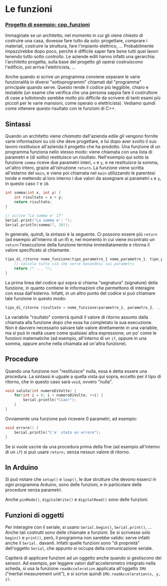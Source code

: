 # Le funzioni

### [Progetto di esempio: cpp_funzioni](./C%2B%2B_funzioni/C%2B%2B_funzioni.ino)

Immaginate se un architetto, nel momento in cui gli viene chiesto di costruire una casa, dovesse fare tutto da solo: progettare, comprare i materiali, costruire la struttura, fare l'impianto elettrico, ... Probabilmente impazzirebbe dopo poco, perchè è difficile saper fare bene tutti quei lavori tenendo tutto sotto controllo. Le aziende edili hanno infatti una gerarchia: l'architetto progetta, sulla base del progetto gli operai costruiscono l'edificio, poi arriva l'elettricista, ...

Anche quando si scrive un programma conviene separare le varie funzionalità in diversi "sottoprogrammi" chiamati dal "programma" principale quando serve. Questo rende il codice più leggibile, chiaro e testabile (un esame che verifica che una persona sappia fare il costruttore di case a tuttotondo sarebbe molto più difficile da scrivere di tanti esami più piccoli per le varie mansioni, come operaio o elettricista). Vediamo quindi come ottenere questo risultato con le funzioni di C++.


## Sintassi

Quando un architetto viene *chiamato* dall'azienda edile gli vengono fornite varie informazioni su ciò che deve progettare, e lui dopo aver svolto il suo lavoro *restituisce* all'azienda il progetto che ha prodotto. Una funzione di un programma funziona nello stesso modo: viene chiamata con una lista di parametri e (di solito) restituisce un risultato. Nell'esempio qui sotto la funzione `somma` riceve due parametri interi, `x` e `y`, e ne restituisce la somma, un'altro intero, grazie all'istruzione `return`. La funzione viene scritta all'esterno del `main`, e viene poi chiamata nel `main` utilizzando le parentesi tonde e mettendo al loro interno i due valori da assegnare ai parametri `x` e `y`, in questo caso `7` e `10`.

```cpp
int somma(int x, int y) {
	int risultato = x + y;
	return risultato;
}

// scrive "La somma e' 17"
Serial.print("La somma e': ");
Serial.println(somma(7, 10));
```

In generale, quindi, la sintassi è la seguente. Ci possono essere più `return` (ad esempio all'interno di un if) e, nel momento in cui viene incontrato un `return` l'esecuzione della funzione termina immediatamente e ritorna il valore specificato al chiamante.

```cpp
tipo_di_ritorno nome_funzione(tipo_parametro_1 nome_parametro_1, tipo_parametro_2 nome_parametro_2, ...) {
	// calcola tutto ciò che serve basandosi sui parametri
	return /* ... */;
}
```

La prima linea del codice qui sopra si chiama "segnatura" (signature) della funzione, in quanto contiene le informazioni che permettono di interagire con essa dall'esterno. Infatti, in un altro punto del codice si può chiamare tale funzione in questo modo:

```cpp
tipo_di_ritorno risultato = nome_funzione(parametro_1, parametro_2, ...);
```

La variabile "risultato" conterrà quindi il valore di ritorno assunto dalla chiamata alla funzione dopo che essa ha completato la sua esecuzione. Non è davvero necessario salvare tale valore direttamente in una variabile, ma si può in realtà usare come qualsiasi altra espressione, un po' come le funzioni matematiche (ad esempio, all'interno di un `if`, oppure in una somma, oppure anche nella chiamata ad un'altra funzione).


## Procedure

Quando una funzione non "restituisce" nulla, essa è detta essere una procedura. La sintassi è uguale a quella vista qui sopra, eccetto per il tipo di ritorno, che in questo caso sarà `void`, ovvero "nulla". 

```cpp
void saluta(int numeroDiVolte) {
	for(int i = 0; i < numeroDiVolte; ++i) {
		Serial.println("Ciao!");
	}
}
```

Ovviamente una funzione può ricevere 0 parametri, ad esempio:

```cpp
void errore() {
	Serial.println("C'e' stato un errore");
}
```

Se si vuole uscire da una procedura prima della fine (ad esempio all'interno di un `if`) si può usare `return;` senza nessun valore di ritorno.


## In Arduino

Si può notare che `setup()` e `loop()`, le due strutture che devono esserci in ogni programma Arduino, sono delle funzioni, e in particolare delle procedure senza parametri.

Anche `pinMode()`, `digitalWrite()` e `digitalRead()` sono delle funzioni.


## Funzioni di oggetti

Per interagire con il seriale, si usano `Serial.begin()`, `Serial.print()`, ... Anche tali costrutti sono delle chiamate a funzioni. Se si scrivesse solo `begin()` e `print()`, però, il programma non sarebbe valido: serve infatti anche il `Serial.` davanti. Infatti quelle funzioni sono "di proprietà" dell'oggetto `Serial`, che appunto si occupa della comunicazione seriale.

Capiterà di applicare funzioni ad un oggetto anche quando si gestiscono dei sensori. Ad esempio, per leggere valori dall'accelerometro integrato nella scheda, si usa la funzione `readAcceleration` applicata all'oggetto `IMU` ("inertial measurement unit"), e si scrive quindi `IMU.readAcceleration(x, y, z)`.
